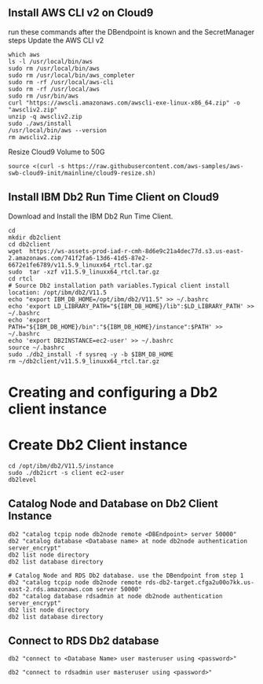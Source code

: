 ## Install AWS CLI v2 on Cloud9

run these commands after the DBendpoint is known and the SecretManager steps
Update the AWS CLI v2

```
which aws
ls -l /usr/local/bin/aws
sudo rm /usr/local/bin/aws
sudo rm /usr/local/bin/aws_completer
sudo rm -rf /usr/local/aws-cli
sudo rm -rf /usr/local/aws
sudo rm /usr/bin/aws
curl "https://awscli.amazonaws.com/awscli-exe-linux-x86_64.zip" -o "awscliv2.zip"
unzip -q awscliv2.zip
sudo ./aws/install
/usr/local/bin/aws --version
rm awscliv2.zip

```

Resize Cloud9 Volume to 50G
```
source <(curl -s https://raw.githubusercontent.com/aws-samples/aws-swb-cloud9-init/mainline/cloud9-resize.sh)

```


## Install IBM Db2 Run Time Client on Cloud9

Download and Install the IBM Db2 Run Time Client.

```
cd
mkdir db2client
cd db2client
wget  https://ws-assets-prod-iad-r-cmh-8d6e9c21a4dec77d.s3.us-east-2.amazonaws.com/741f2fa6-13d6-41d5-87e2-6672e1fe6789/v11.5.9_linuxx64_rtcl.tar.gz
sudo  tar -xzf v11.5.9_linuxx64_rtcl.tar.gz
cd rtcl
# Source Db2 installation path variables.Typical client install location: /opt/ibm/db2/V11.5
echo "export IBM_DB_HOME=/opt/ibm/db2/V11.5" >> ~/.bashrc
echo 'export LD_LIBRARY_PATH="${IBM_DB_HOME}/lib":$LD_LIBRARY_PATH' >> ~/.bashrc
echo 'export PATH="${IBM_DB_HOME}/bin":"${IBM_DB_HOME}/instance":$PATH' >> ~/.bashrc
echo 'export DB2INSTANCE=ec2-user' >> ~/.bashrc
source ~/.bashrc
sudo ./db2_install -f sysreq -y -b $IBM_DB_HOME
rm ~/db2client/v11.5.9_linuxx64_rtcl.tar.gz
```

# Creating and configuring a Db2 client instance

# Create Db2 Client instance
```
cd /opt/ibm/db2/V11.5/instance
sudo ./db2icrt -s client ec2-user
db2level
```

## Catalog Node and Database on Db2 Client Instance


```
db2 "catalog tcpip node db2node remote <DBEndpoint> server 50000"
db2 "catalog database <Database name> at node db2node authentication server_encrypt"
db2 list node directory
db2 list database directory

# Catalog Node and RDS Db2 database. use the DBendpoint from step 1
db2 "catalog tcpip node db2node remote rds-db2-target.cfga2u00o7kk.us-east-2.rds.amazonaws.com server 50000"
db2 "catalog database rdsadmin at node db2node authentication server_encrypt"
db2 list node directory
db2 list database directory

```

## Connect to RDS Db2 database

```
db2 "connect to <Database Name> user masteruser using <password>"

db2 "connect to rdsadmin user masteruser using <password>"
```


         
